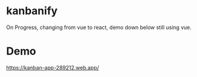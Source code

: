 # kanbanify

On Progress, changing from vue to react, demo down below still using vue.


# Demo
https://kanban-app-289212.web.app/
